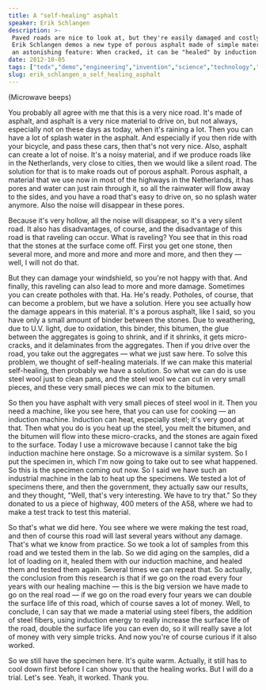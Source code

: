 ```yaml
---
title: A "self-healing" asphalt
speaker: Erik Schlangen
description: >-
 Paved roads are nice to look at, but they're easily damaged and costly to repair.
 Erik Schlangen demos a new type of porous asphalt made of simple materials with
 an astonishing feature: When cracked, it can be "healed" by induction heating.
date: 2012-10-05
tags: ["tedx","demo","engineering","invention","science","technology","urban-planning","infrastructure","design","materials","industrial-design","innovation"]
slug: erik_schlangen_a_self_healing_asphalt
---
```


(Microwave beeps) 

You probably all agree with me that this is a very nice road. It's made of asphalt, and
asphalt is a very nice material to drive on, but not always, especially not on these days
as today, when it's raining a lot. Then you can have a lot of splash water in the asphalt.
And especially if you then ride with your bicycle, and pass these cars, then that's not
very nice. Also, asphalt can create a lot of noise. It's a noisy material, and if we
produce roads like in the Netherlands, very close to cities, then we would like a silent
road. The solution for that is to make roads out of porous asphalt. Porous asphalt, a
material that we use now in most of the highways in the Netherlands, it has pores and
water can just rain through it, so all the rainwater will flow away to the sides, and you
have a road that's easy to drive on, so no splash water anymore. Also the noise will
disappear in these pores.

Because it's very hollow, all the noise will disappear, so it's a very silent road. It also
has disadvantages, of course, and the disadvantage of this road is that raveling can
occur. What is raveling? You see that in this road that the stones at the surface come
off. First you get one stone, then several more, and more and more and more and more, and
then they — well, I will not do that. 

But they can damage your windshield, so you're not happy with that. And finally, this
raveling can also lead to more and more damage. Sometimes you can create potholes with
that. Ha. He's ready. Potholes, of course, that can become a problem, but we have a
solution. Here you see actually how the damage appears in this material. It's a porous
asphalt, like I said, so you have only a small amount of binder between the stones. Due to
weathering, due to U.V. light, due to oxidation, this binder, this bitumen, the glue
between the aggregates is going to shrink, and if it shrinks, it gets micro-cracks, and it
delaminates from the aggregates. Then if you drive over the road, you take out the
aggregates — what we just saw here. To solve this problem, we thought of self-healing
materials. If we can make this material self-healing, then probably we have a solution. So
what we can do is use steel wool just to clean pans, and the steel wool we can cut in very
small pieces, and these very small pieces we can mix to the bitumen.

So then you have asphalt with very small pieces of steel wool in it. Then you need a
machine, like you see here, that you can use for cooking — an induction machine. Induction
can heat, especially steel; it's very good at that. Then what you do is you heat up the
steel, you melt the bitumen, and the bitumen will flow into these micro-cracks, and the
stones are again fixed to the surface. Today I use a microwave because I cannot take the
big induction machine here onstage. So a microwave is a similar system. So I put the
specimen in, which I'm now going to take out to see what happened. So this is the specimen
coming out now. So I said we have such an industrial machine in the lab to heat up the
specimens. We tested a lot of specimens there, and then the government, they actually saw
our results, and they thought, "Well, that's very interesting. We have to try that." So
they donated to us a piece of highway, 400 meters of the A58, where we had to make a test
track to test this material.

So that's what we did here. You see where we were making the test road, and then of course
this road will last several years without any damage. That's what we know from practice.
So we took a lot of samples from this road and we tested them in the lab. So we did aging
on the samples, did a lot of loading on it, healed them with our induction machine, and
healed them and tested them again. Several times we can repeat that. So actually, the
conclusion from this research is that if we go on the road every four years with our
healing machine — this is the big version we have made to go on the real road — if we go
on the road every four years we can double the surface life of this road, which of course
saves a lot of money. Well, to conclude, I can say that we made a material using steel
fibers, the addition of steel fibers, using induction energy to really increase the
surface life of the road, double the surface life you can even do, so it will really save
a lot of money with very simple tricks. And now you're of course curious if it also
worked.

So we still have the specimen here. It's quite warm. Actually, it still has to cool down
first before I can show you that the healing works. But I will do a trial. Let's see.
Yeah, it worked. Thank you. 

<!--
ad_duration=3.33
event="TEDxDelft"
external_start_time=0
has_talk_citation=0
intro_duration=11.82
is_subtitle_required="False"
is_talk_featured="True"
language="en"
language_swap="False"
native_language="en"
number_of_related_talks=6
number_of_speakers=1
number_of_subtitled_videos=32
number_of_tags=12
number_of_talk_download_languages=32
number_of_talk_more_resources=1
number_of_talk_recommendations=0
number_of_talks_take_actions=0
post_ad_duration=0.83
published_timestamp="2013-02-12 15:56:58"
recording_date="2012-10-05"
speaker_description="Experimental micromechanics pioneer"
speaker_is_published=1
speaker_name="Erik Schlangen"
talk_name="A \"self-healing\" asphalt"
talks_tags=["tedx","demo","engineering","invention","science","technology","urban-planning","infrastructure","design","materials","industrial-design","innovation"]
talks_take_action=[]
url_audio="https://download.ted.com/talks/ErikSchlangen_2012X.mp3?apikey=acme-roadrunner"
url_photo_speaker="https://pe.tedcdn.com/images/ted/d1f14d910087e5847ccc6ab36007751855c9aee2_254x191.jpg"
url_photo_talk="https://pe.tedcdn.com/images/ted/d98aa55b2b8bc23be4cc8700dc390bd56fbe6749_1600x1200.jpg"
url_webpage="https://www.ted.com/talks/erik_schlangen_a_self_healing_asphalt"
video_type_name="TEDx Talk"
-->